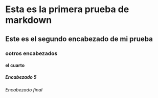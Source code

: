 # Esta es la primera prueba de markdown
## Este es el segundo encabezado de mi prueba
### ootros encabezados
#### el cuarto
##### Encabezado 5
###### Encabezado final
